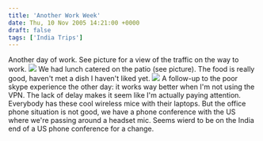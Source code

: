 ```yaml
---
title: 'Another Work Week'
date: Thu, 10 Nov 2005 14:21:00 +0000
draft: false
tags: ['India Trips']
---
```


Another day of work. See picture for a view of the traffic on the way to work. [![](http://photos1.blogger.com/blogger/1382/1849/320/08nov05%20011.jpg)](http://photos1.blogger.com/blogger/1382/1849/1600/08nov05%20011.jpg) We had lunch catered on the patio (see picture). The food is really good, haven't met a dish I haven't liked yet. [![](http://photos1.blogger.com/blogger/1382/1849/320/08nov05%20014.jpg)](http://photos1.blogger.com/blogger/1382/1849/1600/08nov05%20014.jpg) A follow-up to the poor skype experience the other day: it works way better when I'm not using the VPN. The lack of delay makes it seem like I'm actually paying attention. Everybody has these cool wireless mice with their laptops. But the office phone situation is not good, we have a phone conference with the US where we're passing around a headset mic. Seems wierd to be on the India end of a US phone conference for a change.
